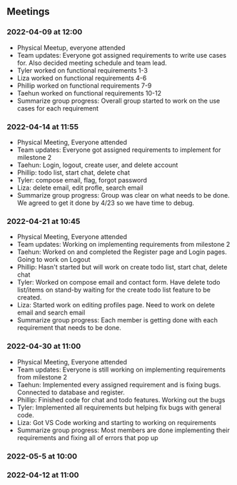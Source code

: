 ## Meetings
### 2022-04-09 at 12:00
- Physical Meetup, everyone attended
- Team updates: Everyone got assigned requirements to write use cases for. Also decided 
meeting schedule and team lead.
- Tyler worked on functional requirements 1-3
- Liza worked on functional requirements 4-6
- Phillip worked on functional requirements 7-9
- Taehun worked on functional requirements 10-12
- Summarize group progress: Overall group started to work on the use cases for each requirement
### 2022-04-14 at 11:55
- Physical Meeting, Everyone attended
- Team updates: Everyone got assigned requirements to implement for milestone 2
- Taehun: Login, logout, create user, and delete account
- Phillip: todo list, start chat, delete chat
- Tyler: compose email, flag, forgot password
- Liza: delete email, edit profle, search email
- Summarize group progress: Group was clear on what needs to be done. We agreed to get it done by 4/23 so we have time to debug.
### 2022-04-21 at 10:45
- Physical Meeting, Everyone attended
- Team updates: Working on implementing requirements from milestone 2
- Taehun: Worked on and completed the Register page and Login pages. Going to work on Logout
- Phillip: Hasn't started but will work on create todo list, start chat, delete chat
- Tyler: Worked on compose email and contact form. Have delete todo list/items on stand-by waiting for the create todo list feature to be created.
- Liza: Started work on editing profiles page. Need to work on delete email and search email
- Summarize group progress: Each member is getting done with each requirement that needs to be done.
### 2022-04-30 at 11:00
- Physical Meeting, Everyone attended
- Team updates: Everyone is still working on implementing requirements from milestone 2
- Taehun: Implemented every assigned requirement and is fixing bugs. Connected to database and register.
- Phillip: Finished code for chat and todo features. Working out the bugs
- Tyler: Implemented all requirements but helping fix bugs with general code. 
- Liza: Got VS Code working and starting to working on requirements
- Summarize group progress: Most members are done implementing their requirements and fixing all of errors that pop up
### 2022-05-5 at 10:00
### 2022-04-12 at 11:00